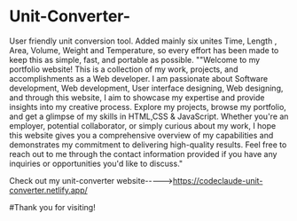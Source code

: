 # Unit-Converter-
User friendly unit conversion tool. Added mainly six unites Time, Length , Area, Volume, Weight and Temperature, so every effort has been made to keep this as simple, fast, and portable as possible.
""Welcome to my portfolio website! This is a collection of my work, projects, and accomplishments as a Web developer. I am passionate about Software development, Web development, User interface designing, Web designing, and through this website, I aim to showcase my expertise and provide insights into my creative process. Explore my projects, browse my portfolio, and get a glimpse of my skills in HTML,CSS & JavaScript. Whether you're an employer, potential collaborator, or simply curious about my work, I hope this website gives you a comprehensive overview of my capabilities and demonstrates my commitment to delivering high-quality results. Feel free to reach out to me through the contact information provided if you have any inquiries or opportunities you'd like to discuss."

Check out my unit-converter website----->https://codeclaude-unit-converter.netlify.app/

#Thank you for visiting!
